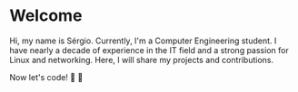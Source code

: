 # Welcome

Hi, my name is Sérgio. Currently, I'm a Computer Engineering student. I have nearly a decade of experience in the IT field and a strong passion for Linux and networking. Here, I will share my projects and contributions.

Now let's code! :punch: :rocket:
